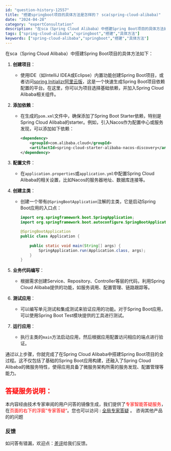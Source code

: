 ```yaml
---
id: "question-history-12557"
title: "搭建springboot项目的具体方法是怎样的？ sca(spring-cloud-alibaba)"
date: "2024-04-28"
category: "expertConsultation"
description: "在sca（Spring Cloud Alibaba）中搭建Spring Boot项目的具体方法如下：1. **创建项目**：   - 使用IDE（如IntelliJ IDEA或Eclipse）内置功能创建Spring Boot项目，或者访问[spring Initializr阿里云版](https:"
tags: ["spring-cloud-alibaba","springboot","搭建","具体方法"]
keywords: ["spring-cloud-alibaba","springboot","搭建","具体方法"]
---
```


在sca（Spring Cloud Alibaba）中搭建Spring Boot项目的具体方法如下：

1. **创建项目**：
   - 使用IDE（如IntelliJ IDEA或Eclipse）内置功能创建Spring Boot项目，或者访问[spring Initializr阿里云版](https://start.aliyun.com)，这是一个快速生成Spring Boot项目依赖配置的平台。在这里，你可以为项目选择基础依赖，并加入Spring Cloud Alibaba相关组件。

2. **添加依赖**：
   - 在生成的`pom.xml`文件中，确保添加了Spring Boot Starter依赖，特别是Spring Cloud Alibaba的starter。例如，引入Nacos作为配置中心或服务发现，可以添加如下依赖：
     ```xml
     <dependency>
         <groupId>com.alibaba.cloud</groupId>
         <artifactId>spring-cloud-starter-alibaba-nacos-discovery</artifactId>
     </dependency>
     ```

3. **配置文件**：
   - 在`application.properties`或`application.yml`中配置Spring Cloud Alibaba的相关设置，比如Nacos的服务器地址、数据库连接等。

4. **创建主类**：
   - 创建一个带有`@SpringBootApplication`注解的主类，它是启动Spring Boot应用的入口点：
     ```java
     import org.springframework.boot.SpringApplication;
     import org.springframework.boot.autoconfigure.SpringBootApplication;
     
     @SpringBootApplication
     public class Application {
         
         public static void main(String[] args) {
             SpringApplication.run(Application.class, args);
         }
     }
     ```

5. **业务代码编写**：
   - 根据需求创建Service、Repository、Controller等层的代码，利用Spring Cloud Alibaba提供的功能，如服务调用、配置管理、链路跟踪等。

6. **测试应用**：
   - 可以编写单元测试和集成测试来验证应用的功能。对于Spring Boot应用，可以使用Spring Boot Test模块提供的工具进行测试。

7. **运行应用**：
   - 执行主类的`main`方法启动应用，然后根据应用配置访问相应的端点进行验证。

通过以上步骤，你就完成了在Spring Cloud Alibaba中搭建Spring Boot项目的全过程。这不仅包括了基础的Spring Boot应用构建，还融入了Spring Cloud Alibaba的微服务特性，使得应用具备了微服务架构所需的服务发现、配置管理等能力。
## <font color="#FF0000">答疑服务说明：</font> 

本内容经由技术专家审阅的用户问答的镜像生成，我们提供了<font color="#FF0000">专家智能答疑服务</font>，在<font color="#FF0000">页面的右下的浮窗”专家答疑“</font>。您也可以访问 : [全局专家答疑](https://opensource.alibaba.com/chatBot) 。 咨询其他产品的的问题

### 反馈
如问答有错漏，欢迎点：[差评](https://ai.nacos.io/user/feedbackByEnhancerGradePOJOID?enhancerGradePOJOId=12650)给我们反馈。
